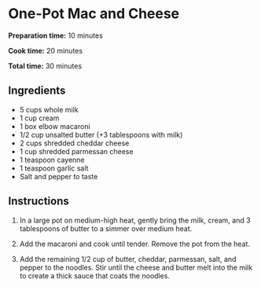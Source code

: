 # One-Pot Mac and Cheese

**Preparation time:** 10 minutes

**Cook time:** 20 minutes

**Total time:** 30 minutes

## Ingredients

- 5 cups whole milk
- 1 cup cream
- 1 box elbow macaroni
- 1/2 cup unsalted butter (+3 tablespoons with milk)
- 2 cups shredded cheddar cheese
- 1 cup shredded parmessan cheese
- 1 teaspoon cayenne
- 1 teaspoon garlic salt
- Salt and pepper to taste

## Instructions

1. In a large pot on medium-high heat, gently bring the milk, cream, and 3 tablespoons of butter to a simmer over medium heat.

2. Add the macaroni and cook until tender. Remove the pot from the heat.

3. Add the remaining 1/2 cup of butter, cheddar, parmessan, salt, and pepper to the noodles. Stir until the cheese and butter melt into the milk to create a thick sauce that coats the noodles.
